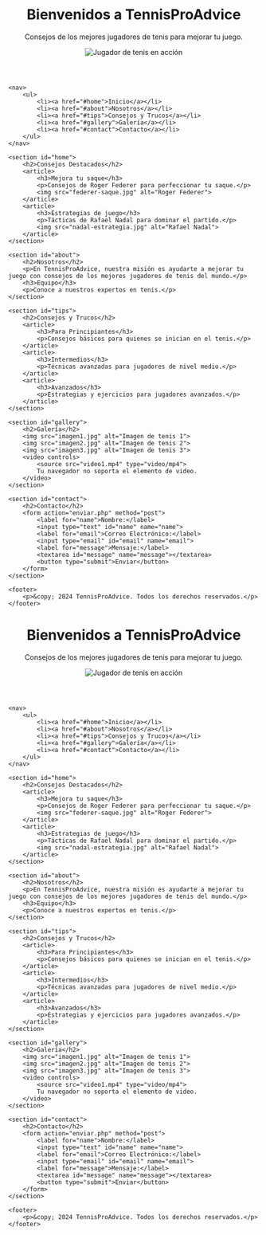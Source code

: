 <!DOCTYPE html>
<html lang="es">
<head>
    <meta charset="UTF-8">
    <meta name="viewport" content="width=device-width, initial-scale=1.0">
    <title>TennisProAdvice</title>
    <link rel="stylesheet" href="styles.css">
</head>
<body>
    <header>
        <h1>Bienvenidos a TennisProAdvice</h1>
        <p>Consejos de los mejores jugadores de tenis para mejorar tu juego.</p>
        <img src="imagen-principal.jpg" alt="Jugador de tenis en acción">
    </header>

    <nav>
        <ul>
            <li><a href="#home">Inicio</a></li>
            <li><a href="#about">Nosotros</a></li>
            <li><a href="#tips">Consejos y Trucos</a></li>
            <li><a href="#gallery">Galería</a></li>
            <li><a href="#contact">Contacto</a></li>
        </ul>
    </nav>

    <section id="home">
        <h2>Consejos Destacados</h2>
        <article>
            <h3>Mejora tu saque</h3>
            <p>Consejos de Roger Federer para perfeccionar tu saque.</p>
            <img src="federer-saque.jpg" alt="Roger Federer">
        </article>
        <article>
            <h3>Estrategias de juego</h3>
            <p>Tácticas de Rafael Nadal para dominar el partido.</p>
            <img src="nadal-estrategia.jpg" alt="Rafael Nadal">
        </article>
    </section>

    <section id="about">
        <h2>Nosotros</h2>
        <p>En TennisProAdvice, nuestra misión es ayudarte a mejorar tu juego con consejos de los mejores jugadores de tenis del mundo.</p>
        <h3>Equipo</h3>
        <p>Conoce a nuestros expertos en tenis.</p>
    </section>

    <section id="tips">
        <h2>Consejos y Trucos</h2>
        <article>
            <h3>Para Principiantes</h3>
            <p>Consejos básicos para quienes se inician en el tenis.</p>
        </article>
        <article>
            <h3>Intermedios</h3>
            <p>Técnicas avanzadas para jugadores de nivel medio.</p>
        </article>
        <article>
            <h3>Avanzados</h3>
            <p>Estrategias y ejercicios para jugadores avanzados.</p>
        </article>
    </section>

    <section id="gallery">
        <h2>Galería</h2>
        <img src="imagen1.jpg" alt="Imagen de tenis 1">
        <img src="imagen2.jpg" alt="Imagen de tenis 2">
        <img src="imagen3.jpg" alt="Imagen de tenis 3">
        <video controls>
            <source src="video1.mp4" type="video/mp4">
            Tu navegador no soporta el elemento de video.
        </video>
    </section>

    <section id="contact">
        <h2>Contacto</h2>
        <form action="enviar.php" method="post">
            <label for="name">Nombre:</label>
            <input type="text" id="name" name="name">
            <label for="email">Correo Electrónico:</label>
            <input type="email" id="email" name="email">
            <label for="message">Mensaje:</label>
            <textarea id="message" name="message"></textarea>
            <button type="submit">Enviar</button>
        </form>
    </section>

    <footer>
        <p>&copy; 2024 TennisProAdvice. Todos los derechos reservados.</p>
    </footer>
</body>
</html>
<!DOCTYPE html>
<html lang="es">
<head>
    <meta charset="UTF-8">
    <meta name="viewport" content="width=device-width, initial-scale=1.0">
    <title>TennisProAdvice</title>
    <link rel="stylesheet" href="styles.css">
</head>
<body>
    <header>
        <h1>Bienvenidos a TennisProAdvice</h1>
        <p>Consejos de los mejores jugadores de tenis para mejorar tu juego.</p>
        <img src="imagen-principal.jpg" alt="Jugador de tenis en acción">
    </header>

    <nav>
        <ul>
            <li><a href="#home">Inicio</a></li>
            <li><a href="#about">Nosotros</a></li>
            <li><a href="#tips">Consejos y Trucos</a></li>
            <li><a href="#gallery">Galería</a></li>
            <li><a href="#contact">Contacto</a></li>
        </ul>
    </nav>

    <section id="home">
        <h2>Consejos Destacados</h2>
        <article>
            <h3>Mejora tu saque</h3>
            <p>Consejos de Roger Federer para perfeccionar tu saque.</p>
            <img src="federer-saque.jpg" alt="Roger Federer">
        </article>
        <article>
            <h3>Estrategias de juego</h3>
            <p>Tácticas de Rafael Nadal para dominar el partido.</p>
            <img src="nadal-estrategia.jpg" alt="Rafael Nadal">
        </article>
    </section>

    <section id="about">
        <h2>Nosotros</h2>
        <p>En TennisProAdvice, nuestra misión es ayudarte a mejorar tu juego con consejos de los mejores jugadores de tenis del mundo.</p>
        <h3>Equipo</h3>
        <p>Conoce a nuestros expertos en tenis.</p>
    </section>

    <section id="tips">
        <h2>Consejos y Trucos</h2>
        <article>
            <h3>Para Principiantes</h3>
            <p>Consejos básicos para quienes se inician en el tenis.</p>
        </article>
        <article>
            <h3>Intermedios</h3>
            <p>Técnicas avanzadas para jugadores de nivel medio.</p>
        </article>
        <article>
            <h3>Avanzados</h3>
            <p>Estrategias y ejercicios para jugadores avanzados.</p>
        </article>
    </section>

    <section id="gallery">
        <h2>Galería</h2>
        <img src="imagen1.jpg" alt="Imagen de tenis 1">
        <img src="imagen2.jpg" alt="Imagen de tenis 2">
        <img src="imagen3.jpg" alt="Imagen de tenis 3">
        <video controls>
            <source src="video1.mp4" type="video/mp4">
            Tu navegador no soporta el elemento de video.
        </video>
    </section>

    <section id="contact">
        <h2>Contacto</h2>
        <form action="enviar.php" method="post">
            <label for="name">Nombre:</label>
            <input type="text" id="name" name="name">
            <label for="email">Correo Electrónico:</label>
            <input type="email" id="email" name="email">
            <label for="message">Mensaje:</label>
            <textarea id="message" name="message"></textarea>
            <button type="submit">Enviar</button>
        </form>
    </section>

    <footer>
        <p>&copy; 2024 TennisProAdvice. Todos los derechos reservados.</p>
    </footer>
</body>
</html>
